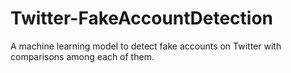 # Twitter-FakeAccountDetection
A machine learning model to detect fake accounts on Twitter with comparisons among each of them.
